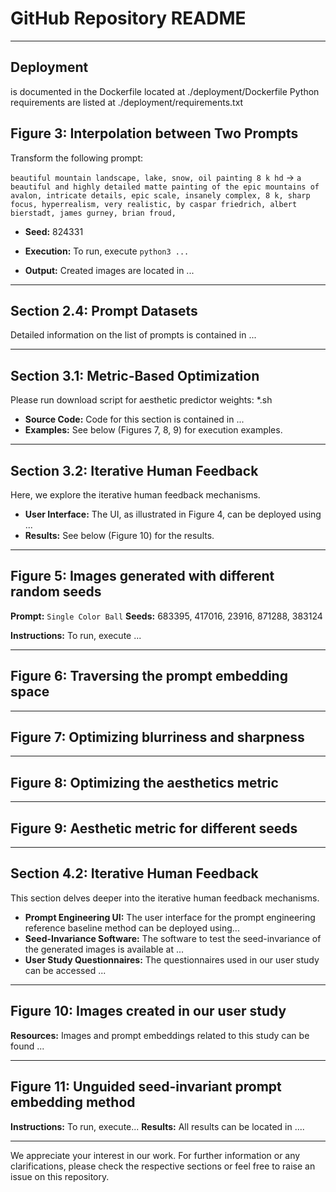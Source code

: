# GitHub Repository README

---

## Deployment 
is documented in the Dockerfile located at ./deployment/Dockerfile
Python requirements are listed at ./deployment/requirements.txt

## **Figure 3**: Interpolation between Two Prompts

Transform the following prompt:

`beautiful mountain landscape, lake, snow, oil painting 8 k hd` -> 
`a beautiful and highly detailed matte painting of the epic mountains of avalon, intricate details, epic scale, insanely complex, 8 k, sharp focus, hyperrealism, very realistic, by caspar friedrich, albert bierstadt, james gurney, brian froud,`


- **Seed:** 824331

- **Execution:** To run, execute `python3 ...`

- **Output:** Created images are located in ...

---

## Section 2.4: Prompt Datasets

Detailed information on the list of prompts is contained in ...

---

## Section 3.1: Metric-Based Optimization
Please run download script for aesthetic predictor weights: *.sh


- **Source Code:** Code for this section is contained in ...
- **Examples:** See below (Figures 7, 8, 9) for execution examples.

---

## Section 3.2: Iterative Human Feedback

Here, we explore the iterative human feedback mechanisms.

- **User Interface:** The UI, as illustrated in Figure 4, can be deployed using ...
- **Results:** See below (Figure 10) for the results.

---

## Figure 5: Images generated with different random seeds

**Prompt:** `Single Color Ball`
**Seeds:** 683395, 417016, 23916, 871288, 383124

**Instructions:** To run, execute ...

---

## Figure 6: Traversing the prompt embedding space

---

## Figure 7: Optimizing blurriness and sharpness

---

## Figure 8: Optimizing the aesthetics metric

---

## Figure 9: Aesthetic metric for different seeds

---

## Section 4.2: Iterative Human Feedback

This section delves deeper into the iterative human feedback mechanisms.

- **Prompt Engineering UI:** The user interface for the prompt engineering reference baseline method can be deployed using...
- **Seed-Invariance Software:** The software to test the seed-invariance of the generated images is available at ...
- **User Study Questionnaires:** The questionnaires used in our user study can be accessed ...

---

## Figure 10: Images created in our user study

**Resources:** Images and prompt embeddings related to this study can be found ...

---

## Figure 11: Unguided seed-invariant prompt embedding method

**Instructions:** To run, execute...
**Results:** All results can be located in ....

---

We appreciate your interest in our work. For further information or any clarifications, please check the respective sections or feel free to raise an issue on this repository.

